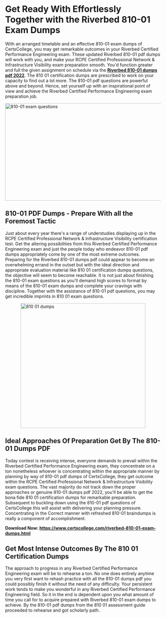 <h1><strong>Get Ready With Effortlessly Together with the Riverbed 810-01 Exam Dumps&nbsp;</strong></h1>
<p><span style="font-weight: 400;">With an arranged timetable and an effective  810-01 exam dumps of CertsCollege, you may get remarkable outcomes in your Riverbed Certified Performance Engineering exam. These updated Riverbed 810-01 pdf dumps will work with you, and make your RCPE Certified Professional Network & Infrastructure Visibility exam preparation smooth. You'd function greater and full the given assignment on schedule via the <strong><a href="https://www.certscollege.com/riverbed-810-01-exam-dumps.html">Riverbed 810-01 dumps pdf 2022</a></strong>. The 810 01 certification dumps are prescribed to work on your capacity to find out a lot more. The  810-01 pdf questions are powerful above and beyond. Hence, set yourself up with an inspirational point of view and achieve the Riverbed Certified Performance Engineering exam preparation job.&nbsp;</span></p>
<p><span style="font-weight: 400;"><img style="display: block; margin-left: auto; margin-right: auto;" src="https://i.ibb.co/CPDK3ps/Yellow-and-Blue-Initiative-Blog-Banner.png" alt="810-01 exam questions" width="559" height="315" /></span></p>
<h2><strong>810-01 PDF Dumps - Prepare With all the Foremost Tactic</strong></h2>
<p><span style="font-weight: 400;">Just about every year there's a range of understudies displaying up in the RCPE Certified Professional Network & Infrastructure Visibility certification test. Get the altering possibilities from this Riverbed Certified Performance Engineering exam and just the people today who endeavor 810-01 pdf dumps appropriately come by one of the most extreme outcomes. Preparing for the Riverbed 810-01 dumps pdf could appear to become an overwhelming errand in the outset but with the ideal direction and appropriate evaluation material like 810 01 certification dumps questions, the objective will seem to become reachable. It is not just about finishing the 810-01 exam questions as you'll demand high scores to format by means of the 810-01 exam dumps and complete your cravings with discipline. Together with the assistance of 810-01 pdf questions, you may get incredible imprints in 810 01 exam questions.</span></p>
<p><span style="font-weight: 400;"><a href="https://bit.ly/2XxKIdu"><img style="display: block; margin-left: auto; margin-right: auto;" src="https://i.ibb.co/9tMrhdY/Teacher-Appreciation-Invitation.png" alt="810 01 dumps " width="404" height="404" /></a></span></p>
<h2><strong>Ideal Approaches Of Preparation Get By The 810-01 Dumps PDF</strong></h2>
<p><span style="font-weight: 400;">Today contest is receiving intense, everyone demands to prevail within the Riverbed Certified Performance Engineering exam, they concentrate on a ton nonetheless whoever is concentrating within the appropriate manner by planning by way of 810-01 pdf dumps of CertsCollege, they get outcome within the RCPE Certified Professional Network & Infrastructure Visibility exam questions. The vast majority do not track down the proper approaches or genuine 810-01 dumps pdf 2022, you'll be able to get the bona fide 810 01 certification dumps for remarkable preparation. Subsequent to buckling down using the  810-01 pdf questions of CertsCollege this will assist with delivering your planning pressure. Concentrating in the Correct manner with refreshed 810-01 braindumps is really a component of accomplishment.</span></p>
<p><span style="font-weight: 400;"><strong>Download Now: <a href="https://www.certscollege.com/riverbed-810-01-exam-dumps.html">https://www.certscollege.com/riverbed-810-01-exam-dumps.html</a></strong></span></p>
<h2><strong>Get Most Intense Outcomes By The 810 01 Certification Dumps</strong></h2>
<p><span style="font-weight: 400;">The approach to progress in any Riverbed Certified Performance Engineering exam will be to rehearse a ton. No one does entirely anytime you very first want to rehash practice with all the 810-01 dumps pdf you could possibly finish it without the need of any difficulty. Your persistent work tends to make you wonderful in any Riverbed Certified Performance Engineering field. So it in the end is dependent upon you what amount of time you call for to acquire prepared with Riverbed 810-01 exam dumps to achieve. By the 810-01 pdf dumps from the 810 01 assessment guide proceeded to rehearse and got scholarly path.</span></p>
